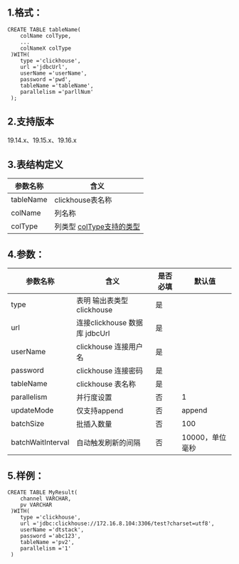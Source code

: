 ## 1.格式：
```
CREATE TABLE tableName(
    colName colType,
    ...
    colNameX colType
 )WITH(
    type ='clickhouse',
    url ='jdbcUrl',
    userName ='userName',
    password ='pwd',
    tableName ='tableName',
    parallelism ='parllNum'
 );

```

## 2.支持版本
 19.14.x、19.15.x、19.16.x
 
## 3.表结构定义
 
|参数名称|含义|
|----|---|
| tableName| clickhouse表名称|
| colName | 列名称|
| colType | 列类型 [colType支持的类型](colType.md)|

## 4.参数：

|参数名称|含义|是否必填|默认值|
|----|----|----|----|
|type |表明 输出表类型 clickhouse |是||
|url | 连接clickhouse 数据库 jdbcUrl |是||
|userName | clickhouse 连接用户名 |是||
| password | clickhouse 连接密码|是||
| tableName | clickhouse 表名称|是||
| parallelism | 并行度设置|否|1|| updateMode | 回溯流的处理模式，update或者append，默认根据主键判断,update模式下需要指定主键|否||
| updateMode | 仅支持append|否|append|
| batchSize | 批插入数量|否|100|
| batchWaitInterval |自动触发刷新的间隔|否|10000，单位毫秒|
  
## 5.样例：
```
CREATE TABLE MyResult(
    channel VARCHAR,
    pv VARCHAR
 )WITH(
    type ='clickhouse',
    url ='jdbc:clickhouse://172.16.8.104:3306/test?charset=utf8',
    userName ='dtstack',
    password ='abc123',
    tableName ='pv2',
    parallelism ='1'
 )
 ```